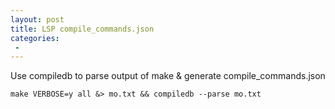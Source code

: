 ```yaml
---
layout: post
title: LSP compile_commands.json
categories:
 -
---
```


Use compiledb to parse output of make & generate compile_commands.json

```
make VERBOSE=y all &> mo.txt && compiledb --parse mo.txt
```
